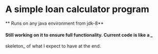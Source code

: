 # A simple loan calculator program

** Runs on any java environment from jdk-8**

#### Still working on it to ensure full functionality. Current code is like a _
skeleton_ of what I expect to have at the end. 



